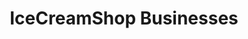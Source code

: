 ---
active: true
name: IceCreamShop
sitemap: false
slug: icecreamshop
title: IceCreamShop Businesses
---